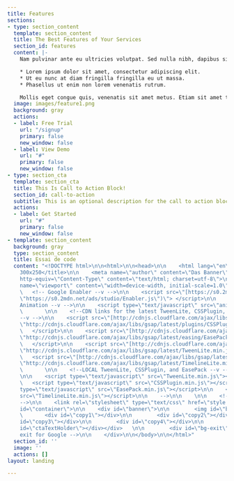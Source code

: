 ```yaml
---
title: Features
sections:
- type: section_content
  template: section_content
  title: The Best Features of Your Services
  section_id: features
  content: |-
    Nam pulvinar ante eu ultricies volutpat. Sed nulla nibh, dapibus sit amet cursus quis, fringilla nec sapien. Vestibulum imperdiet nunc bibendum consectetur lobortis.

    * Lorem ipsum dolor sit amet, consectetur adipiscing elit.
    * Ut eu nunc at diam fringilla fringilla eu ut massa.
    * Phasellus ut enim non lorem venenatis rutrum.

    Mollis eget congue quis, venenatis sit amet metus. Etiam sit amet tortor sed justo tempor condimentum.
  image: images/feature1.png
  background: gray
  actions:
  - label: Free Trial
    url: "/signup"
    primary: false
    new_window: false
  - label: View Demo
    url: "#"
    primary: false
    new_window: false
- type: section_cta
  template: section_cta
  title: This Is Call to Action Block!
  section_id: call-to-action
  subtitle: This is an optional description for the call to action block.
  actions:
  - label: Get Started
    url: "#"
    primary: false
    new_window: false
- template: section_content
  background: gray
  type: section_content
  title: Essai de code
  content: "<!DOCTYPE html>\n\n<html>\n\n<head>\n\n    <html lang=\"en\">\n\n    <title>Banner
    300x250</title>\n\n    <meta name=\"author\" content=\"Das Banner\">\n\n    <meta
    http-equiv=\"Content-Type\" content=\"text/html; charset=utf-8\">\n\n    <meta
    name=\"viewport\" content=\"width=device-width, initial-scale=1.0\">\n\n    \n\n
    \   <!-- Google Enabler --v -->\n\n    <script src=\"[https://s0.2mdn.net/ads/studio/Enabler.js](https://s0.2mdn.net/ads/studio/Enabler.js
    \"https://s0.2mdn.net/ads/studio/Enabler.js\")\"> </script>\n\n    \n\n    <!--
    Animation --v -->\n\n    <script type=\"text/javascript\" src=\"animation.js\"></script>\n\n
    \       \n\n    <!--CDN links for the latest TweenLite, CSSPlugin, and EasePack
    --v -->\n\n    <script src=\"[http://cdnjs.cloudflare.com/ajax/libs/gsap/latest/plugins/CSSPlugin.min.js](http://cdnjs.cloudflare.com/ajax/libs/gsap/latest/plugins/CSSPlugin.min.js
    \"http://cdnjs.cloudflare.com/ajax/libs/gsap/latest/plugins/CSSPlugin.min.js\")\">\n\n
    \   </script>\n\n    <script src=\"[http://cdnjs.cloudflare.com/ajax/libs/gsap/latest/easing/EasePack.min.js](http://cdnjs.cloudflare.com/ajax/libs/gsap/latest/easing/EasePack.min.js
    \"http://cdnjs.cloudflare.com/ajax/libs/gsap/latest/easing/EasePack.min.js\")\">\n\n
    \   </script>\n\n    <script src=\"[http://cdnjs.cloudflare.com/ajax/libs/gsap/latest/TweenLite.min.js](http://cdnjs.cloudflare.com/ajax/libs/gsap/latest/TweenLite.min.js
    \"http://cdnjs.cloudflare.com/ajax/libs/gsap/latest/TweenLite.min.js\")\"></script>\n\n
    \   <script src=\"[http://cdnjs.cloudflare.com/ajax/libs/gsap/latest/TimelineLite.min.js](http://cdnjs.cloudflare.com/ajax/libs/gsap/latest/TimelineLite.min.js
    \"http://cdnjs.cloudflare.com/ajax/libs/gsap/latest/TimelineLite.min.js\")\"></script>\n\n
    \       \n\n    <!--LOCAL TweenLite, CSSPlugin, and EasePack --v -->\n\n    <!--
    \n\n    <script type=\"text/javascript\" src=\"TweenLite.min.js\"></script>\n\n
    \   <script type=\"text/javascript\" src=\"CSSPlugin.min.js\"></script>\n\n    <script
    type=\"text/javascript\" src=\"EasePack.min.js\"></script>\n\n    <script type=\"text/javascript\"
    src=\"TimelineLite.min.js\"></script>\n\n    -->\n\n    \n\n    <!-- CSS  --v
    -->\n\n    <link rel=\"stylesheet\" type=\"text/css\" href=\"style.css\">       \n\n</head>\n\n<body
    id=\"container\">\n\n    <div id=\"banner\">\n\n        <img id=\"bgImage\" src=\"bgImg.jpg\">\n\n
    \       <div id=\"copy1\"></div>\n\n        <div id=\"copy2\"></div>\n\n        <div
    id=\"copy3\"></div>\n\n        <div id=\"copy4\"></div>\n\n        <div id=\"cta\"><div
    id=\"ctaTextHolder\"></div></div>   \n\n        <div id=\"bg-exit\"></div> <!--
    exit for Google -->\n\n    </div>\n\n</body>\n\n</html>"
  section_id: ''
  image: ''
  actions: []
layout: landing

---
```

